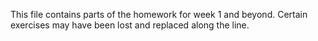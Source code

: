 This file contains parts of the homework for week 1 and beyond. Certain exercises may have been lost and replaced along the line.